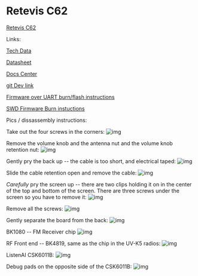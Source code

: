 # Retevis C62


[Retevis C62](https://www.retevis.com/retevis-c62-5-w-long-range-uv-dual-band-ai-noise-reducation-business-radio-us)

Links:

[Tech Data](https://aijishu.com/a/1060000000360658)

[Datasheet](https://listenai-docs.oss-cn-beijing.aliyuncs.com/芯片产品部/芯片系统部/芯片系列/CSK6/芯片资料/csk6011b_ai_soc_datasheet_v2.3.pdf?OSSAccessKeyId=LTAI5tLC45GE9Jcu4AJ7Us3g&Expires=1737153669&Signature=KLe88R28sofT%2FrSP9Jj0ILEl38g%3D)

[Docs Center](https://docs2.listenai.com/x/af7lMsf-Scg)

[git Dev link](https://cloud.listenai.com/CSKG962172/duomotai_ap)

[Firmware over UART burn/flash instructions](https://docs2.listenai.com/x/x61KemJ0eYx)

[SWD Firmware Burn instuctions](https://docs2.listenai.com/x/kOtM5RItJc2)

Pics / dissassembly instructions: 

Take out the four screws in the corners:
![img](./Photos/dissassembly_1.jpeg)

Remove the volume knob and the antenna nut and the volume knob retention nut:
![img](./Photos/dissassembly_2.jpeg)

Gently pry the back up -- the cable is too short, and electrical taped:
![img](./Photos/dissassembly_3.jpeg)

Slide the cable retention open and remove the cable:
![img](./Photos/dissassembly_4.jpeg)

*Carefully* pry the screen up -- there are two clips holding it on in the center of the top and bottom of the screen.  There are three screws under the screen so you have to remove it:
![img](./Photos/dissassembled_1.jpeg)

Remove all the screws:
![img](./Photos/screen_removed.jpeg)

Gently separate the board from the back:
![img](./Photos/01_Mainboard.jpeg)

BK1080 -- FM Receiver chip
![img](./Photos/BK1080_FM_RCV.jpeg)

RF Front end -- BK4819, same as the chip in the UV-K5 radios: 
![img](./Photos/BK4819.jpeg)

ListenAI CSK6011B:
![img](./Photos/CSK6011B.jpeg)

Debug pads on the opposite side of the CSK6011B:
![img](./Photos/Debug_Pads.jpeg)
